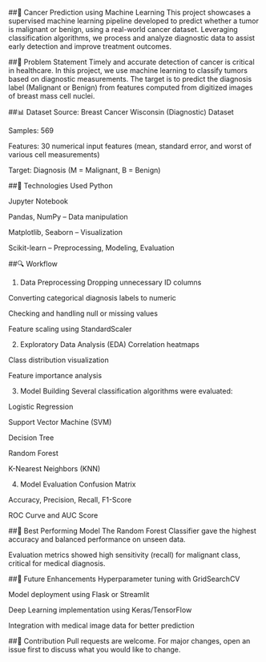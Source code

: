 ##🧬 Cancer Prediction using Machine Learning
This project showcases a supervised machine learning pipeline developed to predict whether a tumor is malignant or benign, using a real-world cancer dataset. Leveraging classification algorithms, we process and analyze diagnostic data to assist early detection and improve treatment outcomes.

##📌 Problem Statement
Timely and accurate detection of cancer is critical in healthcare. In this project, we use machine learning to classify tumors based on diagnostic measurements. The target is to predict the diagnosis label (Malignant or Benign) from features computed from digitized images of breast mass cell nuclei.

##📊 Dataset
Source: Breast Cancer Wisconsin (Diagnostic) Dataset

Samples: 569

Features: 30 numerical input features (mean, standard error, and worst of various cell measurements)

Target: Diagnosis (M = Malignant, B = Benign)

##🧰 Technologies Used
Python

Jupyter Notebook

Pandas, NumPy – Data manipulation

Matplotlib, Seaborn – Visualization

Scikit-learn – Preprocessing, Modeling, Evaluation

##🔍 Workflow
1. Data Preprocessing
Dropping unnecessary ID columns

Converting categorical diagnosis labels to numeric

Checking and handling null or missing values

Feature scaling using StandardScaler

2. Exploratory Data Analysis (EDA)
Correlation heatmaps

Class distribution visualization

Feature importance analysis

3. Model Building
Several classification algorithms were evaluated:

Logistic Regression

Support Vector Machine (SVM)

Decision Tree

Random Forest

K-Nearest Neighbors (KNN)

4. Model Evaluation
Confusion Matrix

Accuracy, Precision, Recall, F1-Score

ROC Curve and AUC Score

##🧠 Best Performing Model
The Random Forest Classifier gave the highest accuracy and balanced performance on unseen data.

Evaluation metrics showed high sensitivity (recall) for malignant class, critical for medical diagnosis.

##🔮 Future Enhancements
Hyperparameter tuning with GridSearchCV

Model deployment using Flask or Streamlit

Deep Learning implementation using Keras/TensorFlow

Integration with medical image data for better prediction

##🤝 Contribution
Pull requests are welcome. For major changes, open an issue first to discuss what you would like to change.
